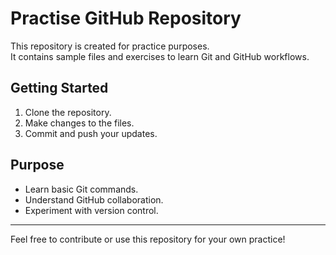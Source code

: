 # Practise GitHub Repository

This repository is created for practice purposes.  
It contains sample files and exercises to learn Git and GitHub workflows.

## Getting Started

1. Clone the repository.
2. Make changes to the files.
3. Commit and push your updates.

## Purpose

- Learn basic Git commands.
- Understand GitHub collaboration.
- Experiment with version control.

---

Feel free to contribute or use this repository for your own practice!